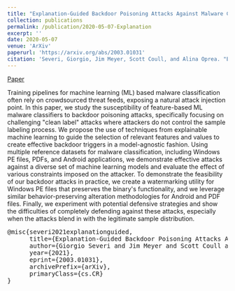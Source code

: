 ```yaml
---
title: "Explanation-Guided Backdoor Poisoning Attacks Against Malware Classifiers"
collection: publications
permalink: /publication/2020-05-07-Explanation
excerpt: ''
date: 2020-05-07
venue: 'ArXiv'
paperurl: 'https://arxiv.org/abs/2003.01031'
citation: 'Severi, Giorgio, Jim Meyer, Scott Coull, and Alina Oprea. "Exploring Backdoor Poisoning Attacks Against Malware Classifiers" arXiv preprint arXiv:2003.01031 (2020).'
---
```


[Paper](https://arxiv.org/abs/2003.01031)

Training pipelines for machine learning (ML) based malware classification often
rely on crowdsourced threat feeds, exposing a natural attack injection point. In
this paper, we study the susceptibility of feature-based ML malware classifiers
to backdoor poisoning attacks, specifically focusing on challenging "clean
label" attacks where attackers do not control the sample labeling process. We
propose the use of techniques from explainable machine learning to guide the
selection of relevant features and values to create effective backdoor triggers
in a model-agnostic fashion. Using multiple reference datasets for malware
classification, including Windows PE files, PDFs, and Android applications, we
demonstrate effective attacks against a diverse set of machine learning models
and evaluate the effect of various constraints imposed on the attacker. To
demonstrate the feasibility of our backdoor attacks in practice, we create a
watermarking utility for Windows PE files that preserves the binary's
functionality, and we leverage similar behavior-preserving alteration
methodologies for Android and PDF files. Finally, we experiment with potential
defensive strategies and show the difficulties of completely defending against
these attacks, especially when the attacks blend in with the legitimate sample
distribution.

<pre>
@misc{severi2021explanationguided,
      title={Explanation-Guided Backdoor Poisoning Attacks Against Malware Classifiers}, 
      author={Giorgio Severi and Jim Meyer and Scott Coull and Alina Oprea},
      year={2021},
      eprint={2003.01031},
      archivePrefix={arXiv},
      primaryClass={cs.CR}
}
</pre>
